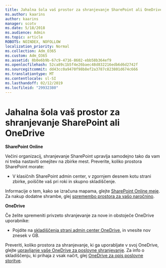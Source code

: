 ```yaml
---
title: Jahalna šola vaš prostor za shranjevanje SharePoint ali OneDrive
ms.author: kaarins
author: kaarins
manager: scotv
ms.date: 5/18/2018
ms.audience: Admin
ms.topic: article
ROBOTS: NOINDEX, NOFOLLOW
localization_priority: Normal
ms.collection: Adm_O365
ms.custom: Adm_O365
ms.assetid: 8b0e6b9b-67c9-4716-8602-ebb58b364ef9
ms.openlocfilehash: 52ca89c1b5f4e26baec48d832216edb6d6d2742f
ms.sourcegitcommit: dd43cc0a9470f98b8ef2a3787c823801d674c666
ms.translationtype: MT
ms.contentlocale: sl-SI
ms.lasthandoff: 02/12/2019
ms.locfileid: "29932380"
---
```

# <a name="manage-your-sharepoint-or-onedrive-storage"></a>Jahalna šola vaš prostor za shranjevanje SharePoint ali OneDrive

 **SharePoint Online**
  
Večini organizacij, shranjevanje SharePoint upravlja samodejno tako da vam ni treba nastaviti omejitev na zbirke mest. Preverite, koliko prostora SharePoint morate:
  
- V klasičnih SharePoint admin center, v zgornjem desnem kotu strani zbirke, poiščite vaš pri roki in skupno skladiščenje.
    
Informacije o tem, kako se izračuna mapama, glejte [SharePoint Online meje](https://go.microsoft.com/fwlink/p/?LinkID=856113). Za nakup dodatne shrambe, glej [spremembo prostora za vašo naročnino](https://go.microsoft.com/fwlink/?linkid=866428).
  
 **OneDrive**
  
Če želite spremeniti privzeto shranjevanje za nove in obstoječe OneDrive uporabnike:
  
- Pojdite na [skladiščenja strani admin center OneDrive](https://admin.onedrive.com/?v=StorageSettings), in vnesite nov znesek v GB.
    
Preveriti, koliko prostora za shranjevanje, ki ga uporabljate v svoj OneDrive, glejte [upravljanje vaše OneDrive za poslovne shranjevanje](https://go.microsoft.com/fwlink/?linkid=866429). Za info o skladiščenju, ki prihaja z vsak načrt, glej [OneDrive za opis poslovne storitve](https://go.microsoft.com/fwlink/p/?LinkID=826071).
  

